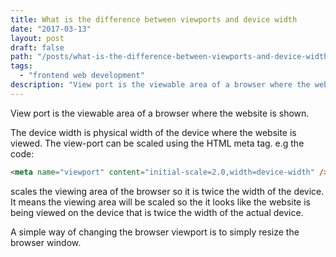 ```yaml
---
title: What is the difference between viewports and device width
date: "2017-03-13"
layout: post
draft: false
path: "/posts/what-is-the-difference-between-viewports-and-device-width"
tags:
  - "frontend web development"
description: "View port is the viewable area of a browser where the website is shown."
---
```


View port is the viewable area of a browser where the website is shown.

The device width is physical width of the device where the website is viewed. The view-port can be scaled using the HTML meta tag. e.g the code:

```html
<meta name="viewport" content="initial-scale=2.0,width=device-width" />
```

scales the viewing area of the browser so it is twice the width of the device. It means the viewing area will be scaled so the it looks like the website is being viewed on the device that is twice the width of the actual device.

A simple way of changing the browser viewport is to simply resize the browser window.
